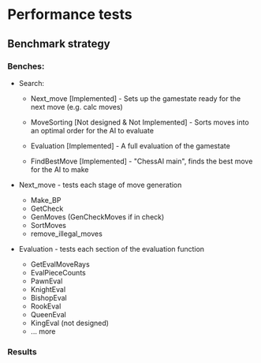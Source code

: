 # Performance tests

## Benchmark strategy

### Benches:

- Search:

  - Next_move [Implemented] - Sets up the gamestate ready for the next move (e.g. calc moves)

  - MoveSorting [Not designed & Not Implemented] - Sorts moves into an optimal order for the AI to evaluate

  - Evaluation [Implemented] - A full evaluation of the gamestate

  - FindBestMove [Implemented] - "ChessAI main", finds the best move for the AI to make

- Next_move - tests each stage of move generation

  - Make_BP
  - GetCheck
  - GenMoves (GenCheckMoves if in check)
  - SortMoves
  - remove_illegal_moves

- Evaluation - tests each section of the evaluation function
  - GetEvalMoveRays
  - EvalPieceCounts
  - PawnEval
  - KnightEval
  - BishopEval
  - RookEval
  - QueenEval
  - KingEval (not designed)
  - ... more

### Results
